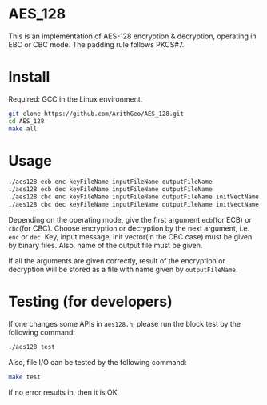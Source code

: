 # AES_128
This is an implementation of AES-128 encryption &amp; decryption, operating in EBC or CBC mode.
The padding rule follows PKCS#7.


# Install
Required: GCC in the Linux environment.

```bash
git clone https://github.com/ArithGeo/AES_128.git
cd AES_128
make all
```

# Usage
```bash
./aes128 ecb enc keyFileName inputFileName outputFileName
./aes128 ecb dec keyFileName inputFileName outputFileName
./aes128 cbc enc keyFileName inputFileName outputFileName initVectName
./aes128 cbc dec keyFileName inputFileName outputFileName initVectName
```
Depending on the operating mode, give the first argument `ecb`(for ECB) or `cbc`(for CBC). Choose encryption or decryption by the next argument, i.e. `enc` or `dec`. Key, input message, init vector(in the CBC case) must be given by binary files. Also, name of the output file must be given.

If all the arguments are given correctly, result of the encryption or decryption will be stored as a file with name given by `outputFileName`.


# Testing (for developers)
If one changes some APIs in `aes128.h`, please run the block test by the following command:
```bash
./aes128 test
```

Also, file I/O can be tested by the following command:
```bash
make test
```
If no error results in, then it is OK.


